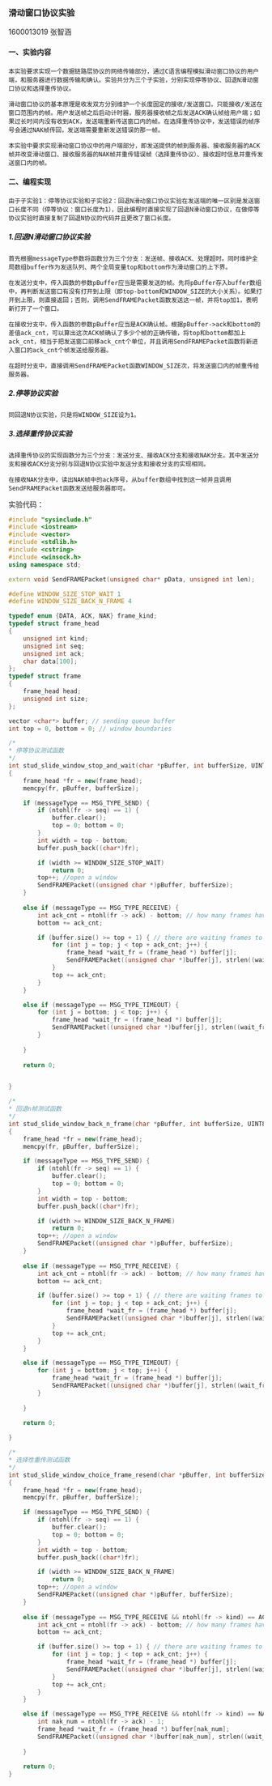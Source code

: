 ### **滑动窗口协议实验**

1600013019 张智涵

#### **一、实验内容**

	本实验要求实现一个数据链路层协议的网络传输部分，通过C语言编程模拟滑动窗口协议的用户端，和服务器进行数据传输和确认。实验共分为三个子实验，分别实现停等协议、回退N滑动窗口协议和选择重传协议。
	
	滑动窗口协议的基本原理是收发双方分别维护一个长度固定的接收/发送窗口，只能接收/发送在窗口范围内的帧。用户发送帧之后启动计时器，服务器接收帧之后发送ACK确认帧给用户端；如果过长时间内没有收到ACK，发送端重新传送窗口内的帧。在选择重传协议中，发送错误的帧序号会通过NAK帧传回，发送端需要重新发送错误的那一帧。
	
	本实验中要求实现滑动窗口协议中的用户端部分，即发送提供的帧到服务器、接收服务器的ACK帧并改变滑动窗口、接收服务器的NAK帧并重传错误帧（选择重传协议）、接收超时信息并重传发送窗口内的帧。

#### **二、编程实现**

	由于子实验1：停等协议实验和子实验2：回退N滑动窗口协议实验在发送端的唯一区别是发送窗口长度不同（停等协议：窗口长度为1），因此编程时直接实现了回退N滑动窗口协议，在做停等协议实验时直接复制了回退N协议的代码并且更改了窗口长度。

##### 1.回退N滑动窗口协议实验

	首先根据messageType参数将函数分为三个分支：发送帧、接收ACK、处理超时。同时维护全局数组buffer作为发送队列、两个全局变量top和bottom作为滑动窗口的上下界。
	
	在发送分支中，传入函数的参数pBuffer应当是需要发送的帧。先将pBuffer存入buffer数组中，再判断发送窗口有没有打开到上限（即top-bottom和WINDOW_SIZE的大小关系）。如果打开到上限，则直接返回；否则，调用SendFRAMEPacket函数发送这一帧，并将top加1，表明新打开了一个窗口。
	
	在接收分支中，传入函数的参数pBuffer应当是ACK确认帧。根据pBuffer->ack和bottom的差值ack_cnt，可以算出这次ACK帧确认了多少个帧的正确传输，将top和bottom都加上ack_cnt，相当于把发送窗口前移ack_cnt个单位，并且调用SendFRAMEPacket函数将新进入窗口的ack_cnt个帧发送给服务器。
	
	在超时分支中，直接调用SendFRAMEPacket函数WINDOW_SIZE次，将发送窗口内的帧重传给服务器。

##### 2.停等协议实验

	同回退N协议实验，只是将WINDOW_SIZE设为1。

##### 3.选择重传协议实验

	选择重传协议的实现函数分为三个分支：发送分支、接收ACK分支和接收NAK分支。其中发送分支和接收ACK分支分别与回退N协议实验中发送分支和接收分支的实现相同。
	
	在接收NAK分支中，读出NAK帧中的ack序号，从buffer数组中找到这一帧并且调用SendFRAMEPacket函数发送给服务器即可。

 















实验代码：
``` cpp
#include "sysinclude.h"
#include <iostream>
#include <vector>
#include <stdlib.h>
#include <cstring>
#include <winsock.h>
using namespace std;

extern void SendFRAMEPacket(unsigned char* pData, unsigned int len);

#define WINDOW_SIZE_STOP_WAIT 1
#define WINDOW_SIZE_BACK_N_FRAME 4

typedef enum {DATA, ACK, NAK} frame_kind;
typedef struct frame_head
{
	unsigned int kind;
	unsigned int seq;
	unsigned int ack;
	char data[100];
};
typedef struct frame
{
	frame_head head;
	unsigned int size;
};

vector <char*> buffer; // sending queue buffer
int top = 0, bottom = 0; // window boundaries

/*
* 停等协议测试函数
*/
int stud_slide_window_stop_and_wait(char *pBuffer, int bufferSize, UINT8 messageType)
{
	frame_head *fr = new(frame_head);
	memcpy(fr, pBuffer, bufferSize);

	if (messageType == MSG_TYPE_SEND) {
		if (ntohl(fr -> seq) == 1) {
			buffer.clear();
			top = 0; bottom = 0;
		}
		int width = top - bottom;
		buffer.push_back((char*)fr);

		if (width >= WINDOW_SIZE_STOP_WAIT)
			return 0;
		top++; //open a window
		SendFRAMEPacket((unsigned char *)pBuffer, bufferSize);
	}
	
	else if (messageType == MSG_TYPE_RECEIVE) {
		int ack_cnt = ntohl(fr -> ack) - bottom; // how many frames have been received
		bottom += ack_cnt;

		if (buffer.size() >= top + 1) { // there are waiting frames to send
			for (int j = top; j < top + ack_cnt; j++) {
				frame_head *wait_fr = (frame_head *) buffer[j];
				SendFRAMEPacket((unsigned char *)buffer[j], strlen((wait_fr -> data)) + 13);
			}
			top += ack_cnt;
		}
	}

	else if (messageType == MSG_TYPE_TIMEOUT) {		
		for (int j = bottom; j < top; j++) {
			frame_head *wait_fr = (frame_head *) buffer[j];
			SendFRAMEPacket((unsigned char *)buffer[j], strlen((wait_fr -> data)) + 13);
		}
			
	}
		
	return 0;


}

/*
* 回退n帧测试函数
*/
int stud_slide_window_back_n_frame(char *pBuffer, int bufferSize, UINT8 messageType)
{
	frame_head *fr = new(frame_head);
	memcpy(fr, pBuffer, bufferSize);

	if (messageType == MSG_TYPE_SEND) {
		if (ntohl(fr -> seq) == 1) {
			buffer.clear();
			top = 0; bottom = 0;
		}
		int width = top - bottom;
		buffer.push_back((char*)fr);

		if (width >= WINDOW_SIZE_BACK_N_FRAME)
			return 0;
		top++; //open a window
		SendFRAMEPacket((unsigned char *)pBuffer, bufferSize);
	}
	
	else if (messageType == MSG_TYPE_RECEIVE) {
		int ack_cnt = ntohl(fr -> ack) - bottom; // how many frames have been received
		bottom += ack_cnt;

		if (buffer.size() >= top + 1) { // there are waiting frames to send
			for (int j = top; j < top + ack_cnt; j++) {
				frame_head *wait_fr = (frame_head *) buffer[j];
				SendFRAMEPacket((unsigned char *)buffer[j], strlen((wait_fr -> data)) + 13);
			}
			top += ack_cnt;
		}
	}

	else if (messageType == MSG_TYPE_TIMEOUT) {		
		for (int j = bottom; j < top; j++) {
			frame_head *wait_fr = (frame_head *) buffer[j];
			SendFRAMEPacket((unsigned char *)buffer[j], strlen((wait_fr -> data)) + 13);
		}
			
	}
		
	return 0;

}

/*
* 选择性重传测试函数
*/
int stud_slide_window_choice_frame_resend(char *pBuffer, int bufferSize, UINT8 messageType)
{
	frame_head *fr = new(frame_head);
	memcpy(fr, pBuffer, bufferSize);

	if (messageType == MSG_TYPE_SEND) {
		if (ntohl(fr -> seq) == 1) {
			buffer.clear();
			top = 0; bottom = 0;
		}
		int width = top - bottom;
		buffer.push_back((char*)fr);

		if (width >= WINDOW_SIZE_BACK_N_FRAME)
			return 0;
		top++; //open a window
		SendFRAMEPacket((unsigned char *)pBuffer, bufferSize);
	}
	
	else if (messageType == MSG_TYPE_RECEIVE && ntohl(fr -> kind) == ACK) {
		int ack_cnt = ntohl(fr -> ack) - bottom; // how many frames have been received
		bottom += ack_cnt;

		if (buffer.size() >= top + 1) { // there are waiting frames to send
			for (int j = top; j < top + ack_cnt; j++) {
				frame_head *wait_fr = (frame_head *) buffer[j];
				SendFRAMEPacket((unsigned char *)buffer[j], strlen((wait_fr -> data)) + 13);
			}
			top += ack_cnt;
		}
	}

	else if (messageType == MSG_TYPE_RECEIVE && ntohl(fr -> kind) == NAK) {
		int nak_num = ntohl(fr -> ack) - 1;		
		frame_head *wait_fr = (frame_head *) buffer[nak_num];
		SendFRAMEPacket((unsigned char *)buffer[nak_num], strlen((wait_fr -> data)) + 13);
			
	}
		
	return 0;
}
```